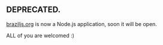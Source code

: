## DEPRECATED.

[braziljs.org](https://braziljs.org) is now a Node.js application, soon it will be open.
 
ALL of you are welcomed :)

